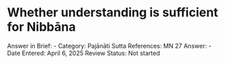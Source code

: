 # Whether understanding is sufficient for Nibbāna

Answer in Brief: -
 Category: Pajānāti
Sutta References: MN 27
Answer: -
Date Entered: April 6, 2025
Review Status: Not started